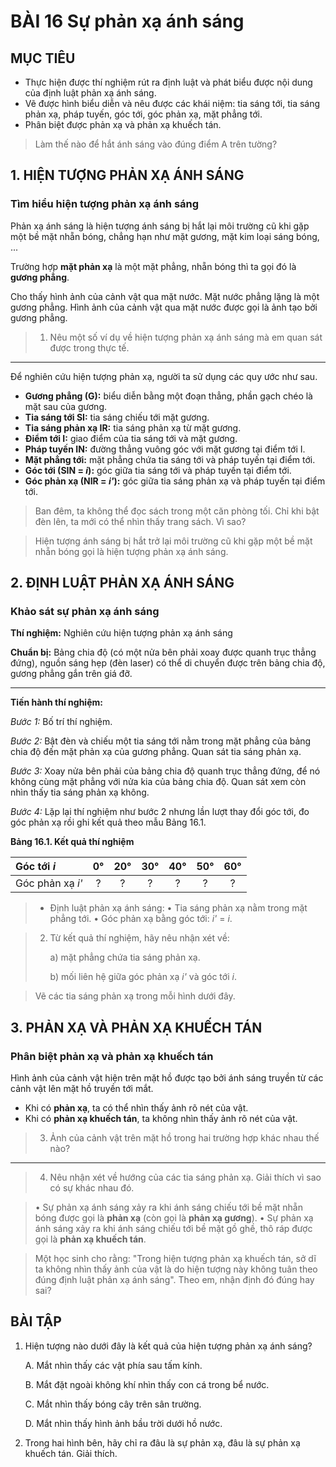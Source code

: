 # BÀI 16 Sự phản xạ ánh sáng

## MỤC TIÊU
- Thực hiện được thí nghiệm rút ra định luật và phát biểu được nội dung của định luật phản xạ ánh sáng.
- Vẽ được hình biểu diễn và nêu được các khái niệm: tia sáng tới, tia sáng phản xạ, pháp tuyến, góc tới, góc phản xạ, mặt phẳng tới.
- Phân biệt được phản xạ và phản xạ khuếch tán.

> Làm thế nào để hắt ánh sáng vào đúng điểm A trên tường?

## 1. HIỆN TƯỢNG PHẢN XẠ ÁNH SÁNG
### Tìm hiểu hiện tượng phản xạ ánh sáng

Phản xạ ánh sáng là hiện tượng ánh sáng bị hắt lại môi trường cũ khi gặp một bề mặt nhẵn bóng, chẳng hạn như mặt gương, mặt kim loại sáng bóng, ...

Trường hợp **mặt phản xạ** là một mặt phẳng, nhẵn bóng thì ta gọi đó là **gương phẳng**.

Cho thấy hình ảnh của cảnh vật qua mặt nước. Mặt nước phẳng lặng là một gương phẳng. Hình ảnh của cảnh vật qua mặt nước được gọi là ảnh tạo bởi gương phẳng.

> 1. Nêu một số ví dụ về hiện tượng phản xạ ánh sáng mà em quan sát được trong thực tế.

---

Để nghiên cứu hiện tượng phản xạ, người ta sử dụng các quy ước như sau.

- **Gương phẳng (G):** biểu diễn bằng một đoạn thẳng, phần gạch chéo là mặt sau của gương.
- **Tia sáng tới SI:** tia sáng chiếu tới mặt gương.
- **Tia sáng phản xạ IR:** tia sáng phản xạ từ mặt gương.
- **Điểm tới I:** giao điểm của tia sáng tới và mặt gương.
- **Pháp tuyến IN:** đường thẳng vuông góc với mặt gương tại điểm tới I.
- **Mặt phẳng tới:** mặt phẳng chứa tia sáng tới và pháp tuyến tại điểm tới.
- **Góc tới (SIN = *i*):** góc giữa tia sáng tới và pháp tuyến tại điểm tới.
- **Góc phản xạ (NIR = *i'*):** góc giữa tia sáng phản xạ và pháp tuyến tại điểm tới.

> Ban đêm, ta không thể đọc sách trong một căn phòng tối. Chỉ khi bật đèn lên, ta mới có thể nhìn thấy trang sách. Vì sao?

> Hiện tượng ánh sáng bị hắt trở lại môi trường cũ khi gặp một bề mặt nhẵn bóng gọi là hiện tượng phản xạ ánh sáng.

## 2. ĐỊNH LUẬT PHẢN XẠ ÁNH SÁNG
### Khảo sát sự phản xạ ánh sáng
**Thí nghiệm:** Nghiên cứu hiện tượng phản xạ ánh sáng

**Chuẩn bị:** Bảng chia độ (có một nửa bên phải xoay được quanh trục thẳng đứng), nguồn sáng hẹp (đèn laser) có thể di chuyển được trên bảng chia độ, gương phẳng gắn trên giá đỡ.

---

**Tiến hành thí nghiệm:**

*Bước 1:* Bố trí thí nghiệm.

*Bước 2:* Bật đèn và chiếu một tia sáng tới nằm trong mặt phẳng của bảng chia độ đến mặt phản xạ của gương phẳng. Quan sát tia sáng phản xạ.

*Bước 3:* Xoay nửa bên phải của bảng chia độ quanh trục thẳng đứng, để nó không cùng mặt phẳng với nửa kia của bảng chia độ. Quan sát xem còn nhìn thấy tia sáng phản xạ không.

*Bước 4:* Lặp lại thí nghiệm như bước 2 nhưng lần lượt thay đổi góc tới, đo góc phản xạ rồi ghi kết quả theo mẫu Bảng 16.1.

**Bảng 16.1. Kết quả thí nghiệm**

| Góc tới *i* | 0° | 20° | 30° | 40° | 50° | 60° |
| :--- | :---: | :---: | :---: | :---: | :---: | :---: |
| Góc phản xạ *i'* | ? | ? | ? | ? | ? | ? |

> - Định luật phản xạ ánh sáng:
> • Tia sáng phản xạ nằm trong mặt phẳng tới.
> • Góc phản xạ bằng góc tới: *i'* = *i*.

> 2. Từ kết quả thí nghiệm, hãy nêu nhận xét về:
>    
>    a) mặt phẳng chứa tia sáng phản xạ.
>    
>    b) mối liên hệ giữa góc phản xạ *i'* và góc tới *i*.

> Vẽ các tia sáng phản xạ trong mỗi hình dưới đây.

## 3. PHẢN XẠ VÀ PHẢN XẠ KHUẾCH TÁN
### Phân biệt phản xạ và phản xạ khuếch tán

Hình ảnh của cảnh vật hiện trên mặt hồ được tạo bởi ánh sáng truyền từ các cảnh vật lên mặt hồ truyền tới mắt.
- Khi có **phản xạ**, ta có thể nhìn thấy ảnh rõ nét của vật.
- Khi có **phản xạ khuếch tán**, ta không nhìn thấy ảnh rõ nét của vật.

> 3. Ảnh của cảnh vật trên mặt hồ trong hai trường hợp khác nhau thế nào?

---

> 4. Nêu nhận xét về hướng của các tia sáng phản xạ. Giải thích vì sao có sự khác nhau đó.

> • Sự phản xạ ánh sáng xảy ra khi ánh sáng chiếu tới bề mặt nhẵn bóng được gọi là **phản xạ** (còn gọi là **phản xạ gương**).
> • Sự phản xạ ánh sáng xảy ra khi ánh sáng chiếu tới bề mặt gồ ghề, thô ráp được gọi là **phản xạ khuếch tán**.

> Một học sinh cho rằng: "Trong hiện tượng phản xạ khuếch tán, sở dĩ ta không nhìn thấy ảnh của vật là do hiện tượng này không tuân theo đúng định luật phản xạ ánh sáng".
> Theo em, nhận định đó đúng hay sai?

## BÀI TẬP
1. Hiện tượng nào dưới đây là kết quả của hiện tượng phản xạ ánh sáng?
   
    A. Mắt nhìn thấy các vật phía sau tấm kính.
   
    B. Mắt đặt ngoài không khí nhìn thấy con cá trong bể nước.

    C. Mắt nhìn thấy bóng cây trên sân trường.

    D. Mắt nhìn thấy hình ảnh bầu trời dưới hồ nước.

3. Trong hai hình bên, hãy chỉ ra đâu là sự phản xạ, đâu là sự phản xạ khuếch tán. Giải thích.
